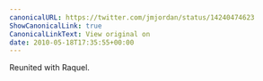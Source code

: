 ```yaml
---
canonicalURL: https://twitter.com/jmjordan/status/14240474623
ShowCanonicalLink: true
CanonicalLinkText: View original on
date: 2010-05-18T17:35:55+00:00
---
```

Reunited with Raquel.